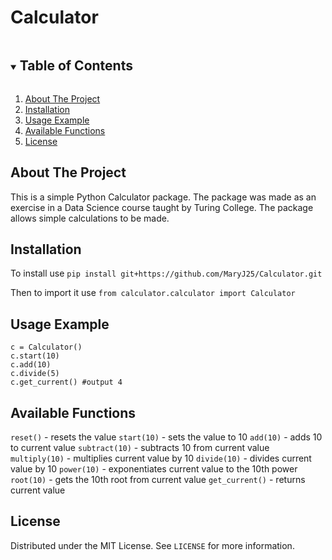 # Calculator

<!-- TABLE OF CONTENTS -->
<details open="open">
  <summary><h2 style="display: inline-block">Table of Contents</h2></summary>
  <ol>
    <li><a href="#about-the-project">About The Project</a></li>
    <li><a href="#installation">Installation</a></li>
    <li><a href="#usage">Usage Example</a></li>
    <li><a href="#functions">Available Functions</a></li>
    <li><a href="#license">License</a></li>
  </ol>
</details>

<!-- ABOUT THE PROJECT -->
## About The Project

This is a simple Python Calculator package. The package was made as an exercise in a Data Science course taught by Turing College.
The package allows simple calculations to be made.

<!-- INSTALLATION -->
## Installation

To install use `pip install git+https://github.com/MaryJ25/Calculator.git`

Then to import it use `from calculator.calculator import Calculator`

<!-- USAGE EXAMPLES -->
## Usage Example
```
c = Calculator()
c.start(10)
c.add(10)
c.divide(5)
c.get_current() #output 4
```
<!-- FUNCTIONS -->
## Available Functions
`reset()` - resets the value
`start(10)` - sets the value to 10
`add(10)` - adds 10 to current value
`subtract(10)` - subtracts 10 from current value
`multiply(10)` - multiplies current value by 10
`divide(10)` - divides current value by 10
`power(10)` - exponentiates current value to the 10th power
`root(10)` - gets the 10th root from current value
`get_current()` - returns current value

<!-- LICENSE -->
## License

Distributed under the MIT License. See `LICENSE` for more information.


